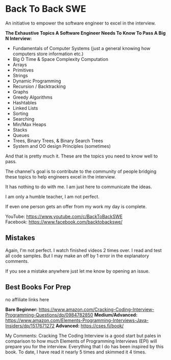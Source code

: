 # Back To Back SWE

An initiative to empower the software engineer to excel in the interview.

<b>The Exhaustive Topics A Software Engineer Needs To Know To Pass A Big N Interview:</b>
- Fundamentals of Computer Systems (just a general knowing how computers store information etc.)
- Big O Time & Space Complexity Computation
- Arrays
- Primitives
- Strings
- Dynamic Programming
- Recursion / Backtracking
- Graphs
- Greedy Algorithms
- Hashtables
- Linked Lists
- Sorting
- Searching
- Min/Max Heaps
- Stacks
- Queues
- Trees, Binary Trees, & Binary Search Trees
- System and OO design Principles (sometimes)

And that is pretty much it. These are the topics you need to know well to pass.

The channel's goal is to contribute to the community of people bridging
these topics to help engineers excel in the interview.

It has nothing to do with me. I am just here to communicate the ideas.

I am only a humble teacher, I am not perfect.

If even one person gets an offer from my work my day is complete.

YouTube: https://www.youtube.com/c/BackToBackSWE <br>
Facebook: https://www.facebook.com/backtobackswe/

## Mistakes

Again, I'm not perfect. I watch finished videos 2 times over. I read and test all code samples. But I may make an off by 1 error in the explanatory comments.

If you see a mistake anywhere just let me know by opening an issue.

## Best Books For Prep

no affiliate links here

<b>Bare Beginner:</b> https://www.amazon.com/Cracking-Coding-Interview-Programming-Questions/dp/0984782850
<b>Medium/Advanced:</b> https://www.amazon.com/Elements-Programming-Interviews-Java-Insiders/dp/1517671272
<b>Advanced:</b> https://cses.fi/book/

My Comments: Cracking The Coding Interview is a good start but pales in comparison to how much Elements
of Programming Interviews (EPI) will prepare you for the interview. Everything that I do has been inspired
by this book. To date, I have read it nearly 5 times and skimmed it 4 times.
